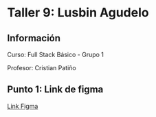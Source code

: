 <h1>Taller 9: Lusbin Agudelo</h1>

<h2>Información</h2>
<p>Curso: Full Stack Básico - Grupo 1</p>
<p>Profesor: Cristian Patiño</p>

<h2> Punto 1: Link de figma</h2>

<a href="https://www.figma.com/file/dsD7udStE0tbt7uxMWgQFF/Lusbin-Agudelo---Figma-Exercise?type=design&node-id=0%3A1&mode=design&t=k9NsnamHHl4nXY27-1"> Link Figma </a>